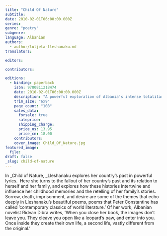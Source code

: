 ```yaml
---
title: "Child Of Nature"
subtitle:
date: 2010-02-01T06:00:00.000Z
series:
genre: "poetry"
subgenre:
language: Albanian
authors:
  - author/luljeta-lleshanaku.md
translators:

editors:

contributors:

editions:
  - binding: paperback
    isbn: 9780811218474
    date: 2010-02-01T06:00:00.000Z
    description: "A powerful exploration of Albania's intense totalitarian past. "
    trim_size: "6x9"
    page_count: "108"
    sales_data:
      forsale: true
      saleprice:
      shipping_charge:
      price_us: 13.95
      price_cn: 18.00
    contributors:
    cover_image: Child_Of_Nature.jpg
featured_image:
  file:
draft: false
_slug: child-of-nature
---
```


In _Child of Nature, _Lleshanaku explores her country’s past in powerful lyrics.  Here she turns to the fallout of her country’s past and its relation to herself and her family, and explores how these histories intertwine and influence her childhood memories and the retelling of her family’s stories. Sorrow, death, imprisonment, and desire are some of the themes that echo deeply in Lleshanaku’s beautiful poems, poems that Peter Constantine has called ’contemporary classics of world literature.’ Of her work, Albanian novelist Ridvan Dibra writes, ’When you close her book, the images don’t leave you. They cleave you open like a leopard’s paw, and enter into you. Once inside they create their own life, a second life, vastly different from the original.’

